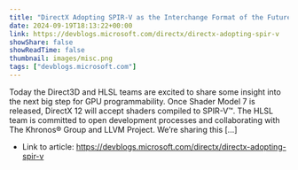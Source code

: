 ```yaml
---
title: "DirectX Adopting SPIR-V as the Interchange Format of the Future"
date: 2024-09-19T18:13:22+00:00
link: https://devblogs.microsoft.com/directx/directx-adopting-spir-v
showShare: false
showReadTime: false
thumbnail: images/misc.png
tags: ["devblogs.microsoft.com"]
---
```

Today the Direct3D and HLSL teams are excited to share some insight into the next big step for GPU programmability. Once Shader Model 7 is released, DirectX 12 will accept shaders compiled to SPIR-V™. The HLSL team is committed to open development processes and collaborating with The Khronos® Group and LLVM Project. We’re sharing this […]

- Link to article: https://devblogs.microsoft.com/directx/directx-adopting-spir-v